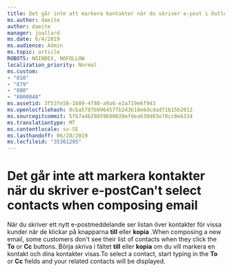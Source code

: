 ```yaml
---
title: Det går inte att markera kontakter när du skriver e-post i Outlook.com
ms.author: daeite
author: daeite
manager: joallard
ms.date: 6/4/2019
ms.audience: Admin
ms.topic: article
ROBOTS: NOINDEX, NOFOLLOW
localization_priority: Normal
ms.custom:
- "818"
- "879"
- "880"
- "8000048"
ms.assetid: 3f53fe58-1b89-4f80-a9a6-e2a719e6f943
ms.openlocfilehash: 0cba5787b9964577b243b18e6dcdad71b15b2012
ms.sourcegitcommit: 5fb7a4b28859690020efdea630d03e70cc0e6334
ms.translationtype: MT
ms.contentlocale: sv-SE
ms.lasthandoff: 06/28/2019
ms.locfileid: "35361295"
---
```

# <a name="cant-select-contacts-when-composing-email"></a><span data-ttu-id="246ef-102">Det går inte att markera kontakter när du skriver e-post</span><span class="sxs-lookup"><span data-stu-id="246ef-102">Can't select contacts when composing email</span></span>

<span data-ttu-id="246ef-103">När du skriver ett nytt e-postmeddelande ser listan över kontakter för vissa kunder när de klickar på knapparna **till** eller **kopia** .</span><span class="sxs-lookup"><span data-stu-id="246ef-103">When composing a new email, some customers don't see their list of contacts when they click the **To** or **Cc** buttons.</span></span> <span data-ttu-id="246ef-104">Börja skriva i fältet **till** eller **kopia** om du vill markera en kontakt och dina kontakter visas.</span><span class="sxs-lookup"><span data-stu-id="246ef-104">To select a contact, start typing in the **To** or **Cc** fields and your related contacts will be displayed.</span></span>
